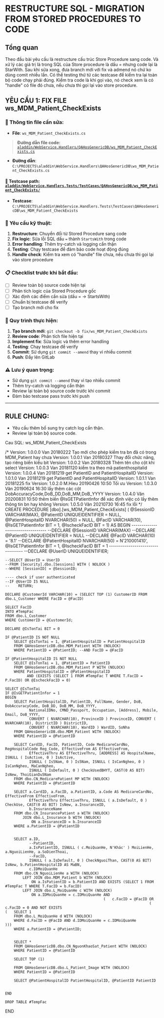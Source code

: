 # RESTRUCTURE SQL - MIGRATION FROM STORED PROCEDURES TO CODE

## Tổng quan
Theo đầu bài yêu cầu là restructure cấu trúc Store Procedure sang code.
Và xử lý các giá trị là trong SQL của Store procedure là dấu = nhưng code lại là StarWith.
Sau khi sửa xong, đưa branch mới với fix và admend nó chứ ko dùng comit nhiều lần.
Có thể testing thử từ các testcase để kiểm tra lại toàn bộ code chạy phải đúng.
Kiểm tra code là khi gọi vào, nó check xem là có "handle" có file đó chưa, nếu chưa thì gọi lại vào store procedure.

## YÊU CẦU 1: FIX FILE ws_MDM_Patient_CheckExists

### 📁 Thông tin file cần sửa:
- **File**: `ws_MDM_Patient_CheckExists.cs`
> **Đường dẫn file code:** [`aladdin/WebService.Handlers/QAHosGenericDB/ws_MDM_Patient_CheckExists.cs`](../WebService.Handlers/QAHosGenericDB/ws_MDM_Patient_CheckExists.cs)

- **Đường dẫn**: `C:\PROJECTS\aladdin\WebService.Handlers\QAHosGenericDB\ws_MDM_Patient_CheckExists.cs`
#### 🔗 **Testcase path:** [`aladdin/WebService.Handlers.Tests/TestCases/QAHosGenericDB/ws_MDM_Patient_CheckExists/`](../WebService.Handlers.Tests/TestCases/QAHosGenericDB/ws_MDM_Patient_CheckExists/)
- **Testcase**: `C:\PROJECTS\aladdin\WebService.Handlers.Tests\TestCases\QAHosGenericDB\ws_MDM_Patient_CheckExists`

### 🔧 Yêu cầu kỹ thuật:
1. **Restructure**: Chuyển đổi từ Stored Procedure sang code
2. **Fix logic**: Sửa lỗi SQL dấu `=` thành `StartsWith` trong code
3. **Error handling**: Thêm try-catch và logging cẩn thận
4. **Testing**: Chạy testcase để đảm bảo code hoạt động đúng
5. **Handle check**: Kiểm tra xem có "handle" file chưa, nếu chưa thì gọi lại vào store procedure

### 📋 Checklist trước khi bắt đầu:
- [ ] Review toàn bộ source code hiện tại
- [ ] Phân tích logic của Stored Procedure gốc
- [ ] Xác định các điểm cần sửa (dấu = → StartsWith)
- [ ] Chuẩn bị testcase để verify
- [ ] Tạo branch mới cho fix

### 🚀 Quy trình thực hiện:
1. **Tạo branch mới**: `git checkout -b fix/ws_MDM_Patient_CheckExists`
2. **Review code**: Phân tích file hiện tại
3. **Implement fix**: Sửa logic và thêm error handling
4. **Testing**: Chạy testcase để verify
5. **Commit**: Sử dụng `git commit --amend` thay vì nhiều commit
6. **Push**: Đẩy lên GitLab

### ⚠️ Lưu ý quan trọng:
- Sử dụng `git commit --amend` thay vì tạo nhiều commit
- Thêm try-catch và logging cẩn thận
- Review lại toàn bộ source code trước khi commit
- Đảm bảo testcase pass trước khi push

---

## RULE CHUNG:
- Yêu cầu thêm bổ sung try catch log cẩn thận.
- Review lại toàn bộ source code.


Cau SQL:
ws_MDM_Patient_CheckExists

/*
Version: 1.0.0.0 Van 20180222 Tạo mới cho phép kiểm tra bn đã có trong MDM_Patient hay chưa
Version: 1.0.0.1 Van 20180327 Thay đổi chức năng, tạo riêng biến kiểu bit
Version: 1.0.0.2 Van 20180328 Thêm tên cho cột khi select
Version: 1.0.0.3 Van 20181120 kiểm tra theo mã patienthospitalid
Version: 1.0.0.4 Van 20181219 get PatientID and PatientHospitalID
Version: 1.0.1.0 Van 20181219 get PatientID and PatientHospitalID
Version: 1.0.1.1 Van 20181225 fix
Version: 1.0.2.0 M.Hieu 20190426 10:50 Tối ưu
Version: 1.0.3.0 Văn 20190624 16:30 lấy thêm các cột DobAccuracyCode,DoB_DD,DoB_MM,DoB_YYYY
Version: 1.0.4.0 Văn 20200831 10:50 thêm biến @IsGETPatientInfor để xác định việc có lấy thêm thông tin bn hay không
Version: 1.0.5.0 Văn 20210730 16:45 fix lỗi
*/
CREATE PROCEDURE [dbo].[ws_MDM_Patient_CheckExists]
    (
    @SessionID VARCHAR(MAX), @PatientID UNIQUEIDENTIFIER = NULL, @PatientHospitalID NVARCHAR(50) = NULL, @FacID VARCHAR(10), @IsGETPatientInfor BIT = 1, @IscheckFacID BIT = 1)
AS
BEGIN
    ----------------------------------
    --DECLARE @SessionID VARCHAR(MAX)
    --DECLARE @PatientID UNIQUEIDENTIFIER = NULL
    --DECLARE @FacID VARCHAR(10) = '8.1'
    --DECLARE @PatientHospitalID NVARCHAR(50) = N'210001410', @IsGETPatientInfor BIT = 1, @IscheckFacID BIT = 1
    ----------------------------------
    --DECLARE @UserID UNIQUEIDENTIFIER;

    --SELECT @UserID = UserID
    --FROM [Security].dbo.[Sessions] WITH ( NOLOCK )
    --WHERE [SessionID] = @SessionID;

    ---- check if user authenticated
    --IF @UserID IS NULL
    --    RETURN;

    DECLARE @CustomerId VARCHAR(10) = (SELECT TOP (1) CustomerID FROM dbo.L_Customer WHERE FacID = @FacID)

    SELECT FacID
    INTO #TempFac
    FROM dbo.L_Customer
    WHERE CustomerID = @CustomerId;

    DECLARE @IsTonTai BIT = 0

    IF @PatientID IS NOT NULL
        SELECT @IsTonTai = 1, @PatientHospitalID = PatientHospitalID
        FROM QAHosGenericDB.dbo.MDM_Patient WITH (NOLOCK)
        WHERE PatientID = @PatientID; --AND FacID = @FacID

    IF @PatientHospitalID IS NOT NULL
        SELECT @IsTonTai = 1, @PatientID = PatientID
        FROM QAHosGenericDB.dbo.MDM_Patient P WITH (NOLOCK)
        WHERE PatientHospitalID = @PatientHospitalID
              AND (EXISTS (SELECT 1 FROM #TempFac T WHERE T.FacID = P.FacID) OR @IscheckFacID = 0)

    SELECT @IsTonTai
    IF @IsGETPatientInfor = 1
    BEGIN
        SELECT PatientHospitalID, PatientID, FullName, Gender, DoB, DobAccuracyCode, DoB_DD, DoB_MM, DoB_YYYY,
               NationalIDNo, CMND_Passport, Occupation, [Address], Mobile, Email, DoB_YYYY,
               CONVERT ( NVARCHAR(10), ProvinceID ) ProvinceID, CONVERT ( NVARCHAR(10), DistrictID ) DistrictID,
               CONVERT ( NVARCHAR(10), WardID ) WardID, SoNha
        FROM QAHosGenericDB.dbo.MDM_Patient WITH (NOLOCK)
        WHERE PatientID = @PatientID

        SELECT CardID, FacID, PatientID, Code MedicareCardNo, RegHospitalCode Reg_Code, EffectiveFrom AS EffectiveFrom,
               EffectiveThru AS EffectiveThru, [ADDRESS] AS HospitalName, ISNULL ( IsActive, 0 ) IsActive,
               ISNULL ( Is5Nam, 0 ) Is5Nam, ISNULL ( IsCanNgheo, 0 ) IsCanNgheo, MaCanNgheo,
               ISNULL ( IsDefault, 0 ) CheckUsedBHYT, CAST(0 AS BIT) IsNew, ThoiGianDu5Nam
        FROM dbo.CN_MedicarePatient MP WITH (NOLOCK)
        WHERE PatientID = @PatientID

        SELECT a.CardID, a.FacID, a.PatientID, a.Code AS MedicareCardNo, EffectiveFrom EffectiveFrom,
               EffectiveThru EffectiveThru, ISNULL ( a.IsDefault, 0 ) CheckUse, CAST(0 AS BIT) IsNew, a.InsuranceID,
               b.InsuranceName
        FROM dbo.CN_InsurancePatient a WITH (NOLOCK)
            JOIN dbo.L_Insurance b WITH (NOLOCK)
                ON a.InsuranceID = b.InsuranceID
        WHERE a.PatientID = @PatientID


        SELECT a.ID,
               --PatientID,
               a.IsPatientID, ISNULL ( c.MoiQuanHe, N'Khác' ) MoiLienHe, a.NguoiLienHe, a.SoDienThoai,
               --FacID,
               ISNULL ( a.IsDefault, 0 ) CheckNguoiThan, CAST(0 AS BIT) IsNew, b.PatientHospitalID AS MaBN,
               c.IDMoiQuanHe
        FROM dbo.CN_NguoiLienHe a WITH (NOLOCK)
            LEFT JOIN dbo.MDM_Patient b WITH (NOLOCK)
                ON a.IsPatientID = b.PatientID AND EXISTS (SELECT 1 FROM #TempFac T WHERE T.FacID = b.FacID)
            LEFT JOIN dbo.L_MoiQuanHe c WITH (NOLOCK)
                ON a.IDMoiQuanHe = c.IDMoiQuanHe AND
                                                 (   c.FacID = @FacID OR
                                                                      (   c.FacID = 0 AND NOT EXISTS
    (   SELECT 1
        FROM dbo.L_MoiQuanHe d WITH (NOLOCK)
        WHERE d.FacID = @FacID AND d.IDMoiQuanHe = c.IDMoiQuanHe          )))
        WHERE a.PatientID = @PatientID;


        SELECT *
        FROM QAHosGenericDB.dbo.CN_NguonKhaoSat_Patient WITH (NOLOCK)
        WHERE PatientID = @PatientID

        SELECT TOP (1)
               *
        FROM QAHosGenericDB.dbo.L_Patient_Image WITH (NOLOCK)
        WHERE PatientID = @PatientID

        SELECT @PatientHospitalID PatientHospitalID, @PatientID PatientID


    END

    DROP TABLE #TempFac
END
